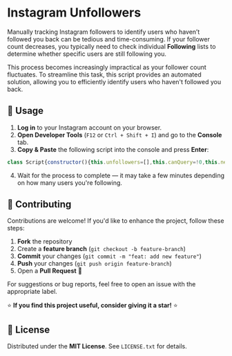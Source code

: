 # Instagram Unfollowers

Manually tracking Instagram followers to identify users who haven’t followed you back can be tedious and time-consuming. If your follower count decreases, you typically need to check individual **Following** lists to determine whether specific users are still following you.

This process becomes increasingly impractical as your follower count fluctuates. To streamline this task, this script provides an automated solution, allowing you to efficiently identify users who haven't followed you back.

## 📌 Usage

1. **Log in** to your Instagram account on your browser.  
2. **Open Developer Tools** (`F12` or `Ctrl + Shift + I`) and go to the **Console** tab.  
3. **Copy & Paste** the following script into the console and press **Enter**:  

```js
class Script{constructor(){this.unfollowers=[],this.canQuery=!0,this.nextPageHash="",this.requestsCount=0,this.followingCount=0,this.currentPageCount=0,this.estimatedStepValue=0}static sleep=ms=>new Promise((resolve=>setTimeout(resolve,ms)));static printMessage=(message,type="log",hasStyles=!0)=>{console[type](`%c${message}`,hasStyles?"padding: 0.5rem 0; font-size: 1rem; font-weight: 700;":"")};async handleOutput(type){const calculateETA=()=>{const remaining=this.followingCount-this.currentPageCount,steps=Math.floor(remaining/this.estimatedStepValue),seconds=3*steps+15*Math.floor(steps/5);return`${Math.floor(seconds/60)} minute(s)`};if(console.clear(),"PROGRESS"===type){const message=`Progress ${`${this.currentPageCount}/${this.followingCount}`} (${Math.floor(this.currentPageCount/this.followingCount*100)}% - ETA: ${calculateETA()})`;Script.printMessage(message,"warn")}if("RATE_LIMIT"===type){const message="RATE LIMIT: Waiting 15 seconds before requesting again...";Script.printMessage(message,"warn"),await new Promise((res=>setTimeout(res,15e3)))}if("FINISH"===type){if(!this.unfollowers.length){const message="PROCESS FINISHED: Everyone followed you back! 😄";return Script.printMessage(message,"log")}const message=`PROCESS FINISHED: ${this.unfollowers.length} user(s) didn't follow you back. 🤬`;Script.printMessage(message,"group"),this.unfollowers.forEach((({username:username,isVerified:isVerified})=>{const message=`${username}${isVerified?" ☑️":""} - ${`https://www.instagram.com/${usernaame}/`}`;Script.printMessage(message,"log",!1)})),console.groupEnd()}}async getCookie(cookieName){const cookies=document.cookie.split(";").map((cookie=>cookie.trim()));for(const cookie of cookies){const[name,...rest]=cookie.split("=");if(name===cookieName)return decodeURIComponent(rest.join("="))}throw new Error("ERROR: Cookie not found!")}async generateURL(){const variables={id:await this.getCookie("ds_user_id"),first:"1000"};this.nextPageHash&&(variables.after=this.nextPageHash);return`https://www.instagram.com/graphql/query/?${new URLSearchParams({query_hash:"3dec7e2c57367ef3da3d987d89f9dbc8",variables:JSON.stringify(variables)}).toString()}`}async startScript(){const checkVerifiedUsers=confirm("Do you want to check the verified users as well?");try{for(;this.canQuery;){this.requestsCount&&this.requestsCount%5==0&&await this.handleOutput("RATE_LIMIT");const url=await this.generateURL(),response=await fetch(url),{data:data}=await response.json(),{edges:edges,page_info:pageInfo,count:count}=data.user.edge_follow;edges.forEach((edge=>{const{username:username,is_verified:is_verified,follows_viewer:follows_viewer}=edge.node;if(follows_viewer)return;const unfollower=checkVerifiedUsers?{username:username,isVerified:is_verified}:{username:username};this.unfollowers.push(unfollower)})),this.canQuery=pageInfo.has_next_page,this.nextPageHash=pageInfo.end_cursor,this.requestsCount++,this.followingCount=count,this.currentPageCount+=edges.length,this.estimatedStepValue||(this.estimatedStepValue=edges.length),await this.handleOutput("PROGRESS"),await Script.sleep(3e3)}await this.handleOutput("FINISH")}catch(error){const message="ERROR: Something went wrong!";Script.printMessage(message,"error")}}}const script=new Script;script.startScript();
```

4. Wait for the process to complete — it may take a few minutes depending on how many users you're following.

## 🤝 Contributing

Contributions are welcome! If you'd like to enhance the project, follow these steps:

1. **Fork** the repository
2. Create a **feature branch** (`git checkout -b feature-branch`)
3. **Commit** your changes (`git commit -m "feat: add new feature"`)
4. **Push** your changes (`git push origin feature-branch`)
5. Open a **Pull Request** 🚀

For suggestions or bug reports, feel free to open an issue with the appropriate label.

⭐ **If you find this project useful, consider giving it a star!** ⭐

## 📜 License

Distributed under the **MIT License**. See `LICENSE.txt` for details.
